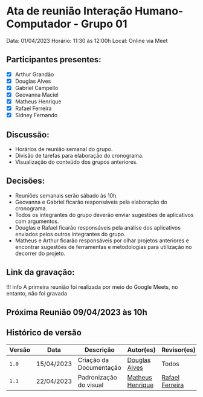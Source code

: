 # Ata de reunião Interação Humano-Computador - Grupo 01

Data: 01/04/2023
Horário: 11:30 às 12:00h
Local: Online via Meet

## Participantes presentes:

- [x] Arthur Grandão
- [x] Douglas Alves
- [x] Gabriel Campello
- [x] Geovanna Maciel
- [x] Matheus Henrique
- [x] Rafael Ferreira
- [x] Sidney Fernando

## Discussão:

- Horários de reunião semanal do grupo.
- Divisão de tarefas para elaboração do cronograma.
- Visualização do conteúdo dos grupos anteriores.

## Decisões:

- Reuniões semanais serão sábado às 10h.
- Geovanna e Gabriel ficarão responsáveis pela elaboração do cronograma.
- Todos os integrantes do grupo deverão enviar sugestões de aplicativos com argumentos.
- Douglas e Rafael ficarão responsáveis pela análise dos aplicativos enviados pelos outros integrantes do grupo.
- Matheus e Arthur ficarão responsáveis por olhar projetos anteriores e encontrar sugestões de ferramentas e metodologias para utilização no decorrer do projeto.

## Link da gravação:

!!! info
    A primeira reunião foi realizada por meio do Google Meets, no entanto, não foi gravada

## Próxima Reunião 09/04/2023 às 10h

## Histórico de versão

| Versão |    Data    |        Descrição        |                    Autor(es)                     |                   Revisor(es)                    |
| ------ | ---------- | ------------------------------------------- | ------------------------------------------------ | ------------------------------------------- |
| `1.0`  | 15/04/2023 | Criação da Documentação |   [Douglas Alves](https://github.com/dougalvs)   |                      Todos                       |
| `1.1`  | 22/04/2023 | Padronização do visual  | [Matheus Henrique](https://github.com/mathonaut) | [Rafael Ferreira](https://github.com/RafaelCLG0) |
